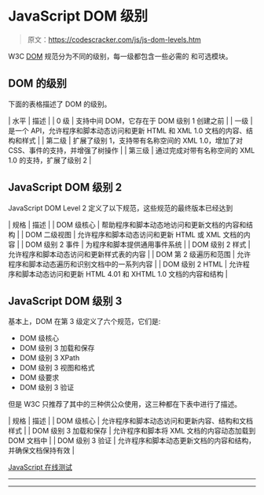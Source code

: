 # JavaScript DOM 级别

> 原文：<https://codescracker.com/js/js-dom-levels.htm>

W3C [DOM](/js/js-html-dom.htm) 规范分为不同的级别，每一级都包含一些必需的 和可选模块。

## DOM 的级别

下面的表格描述了 DOM 的级别。

| 水平 | 描述 |
| 0 级 | 支持中间 DOM，它存在于 DOM 级别 1 创建之前 |
| 一级 | 是一个 API，允许程序和脚本动态访问和更新 HTML 和 XML 1.0 文档的内容、结构和样式 |
| 第二级 | 扩展了级别 1，支持带有名称空间的 XML 1.0，增加了对 CSS、事件的支持，并增强了树操作 |
| 第三级 | 通过完成对带有名称空间的 XML 1.0 的支持，扩展了级别 2 |

## JavaScript DOM 级别 2

JavaScript DOM Level 2 定义了以下规范，这些规范的最终版本已经达到

| 规格 | 描述 |
| DOM 级核心 | 帮助程序和脚本动态地访问和更新文档的内容和结构 |
| DOM 二级视图 | 允许程序和脚本动态访问和更新 HTML 或 XML 文档的内容 |
| DOM 级别 2 事件 | 为程序和脚本提供通用事件系统 |
| DOM 级别 2 样式 | 允许程序和脚本动态访问和更新样式表的内容 |
| DOM 第 2 级遍历和范围 | 允许程序和脚本动态遍历和识别文档中的一系列内容 |
| DOM 级别 2 HTML | 允许程序和脚本动态访问和更新 HTML 4.01 和 XHTML 1.0 文档的内容和结构 |

## JavaScript DOM 级别 3

基本上，DOM 在第 3 级定义了六个规范，它们是:

*   DOM 级核心
*   DOM 级别 3 加载和保存
*   DOM 级别 3 XPath
*   DOM 级别 3 视图和格式
*   DOM 级要求
*   DOM 级别 3 验证

但是 W3C 只推荐了其中的三种供公众使用，这三种都在下表中进行了描述。

| 规格 | 描述 |
| DOM 级核心 | 允许程序和脚本动态访问和更新内容、结构和文档样式 |
| DOM 级别 3 加载和保存 | 允许程序和脚本将 XML 文档的内容动态加载到 DOM 文档中 |
| DOM 级别 3 验证 | 允许程序和脚本动态更新文档的内容和结构，并确保文档保持有效 |

[JavaScript 在线测试](/exam/showtest.php?subid=6)

* * *

* * *